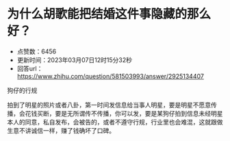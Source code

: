 # 为什么胡歌能把结婚这件事隐藏的那么好？
- 点赞数：6456
- 更新时间：2023年03月07日12时15分32秒
- 回答url：https://www.zhihu.com/question/581503993/answer/2925134407
<body>
 <p data-pid="8y3B_GPC">狗仔的行规</p>
 <p data-pid="XNBuCI28">拍到了明星的照片或者八卦，第一时间发信息给当事人明星，要是明星不愿意传播，会花钱买断，要是无所谓传不传播，你可以发，要是某狗仔拍到信息未经明星本人的同意，私自发布，会被告的，或者不遵守行规，行业里也会难混，这就跟做生意不讲诚信一样，赚了钱确坏了口碑。</p>
</body>